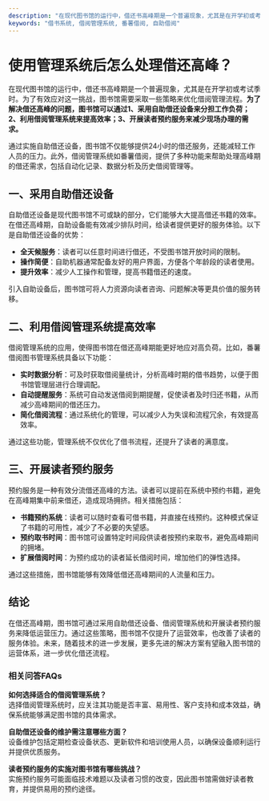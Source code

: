 ```yaml
---
description: "在现代图书馆的运行中，借还书高峰期是一个普遍现象，尤其是在开学初或考试季时。为了有效应对这一挑战，图书馆需要采取一些策略来优化借阅管理流程。**为了解决借还高峰的问题，图书馆可以通过1、采用自助借还设备来分担工作负荷；2、利用借阅管理系统来提高效率；3、开展读者预约服务来减少现场办理的需求。**"
keywords: "借书系统, 借阅管理系统, 番薯借阅, 自助借阅"
---
```

# 使用管理系统后怎么处理借还高峰？

在现代图书馆的运行中，借还书高峰期是一个普遍现象，尤其是在开学初或考试季时。为了有效应对这一挑战，图书馆需要采取一些策略来优化借阅管理流程。**为了解决借还高峰的问题，图书馆可以通过1、采用自助借还设备来分担工作负荷；2、利用借阅管理系统来提高效率；3、开展读者预约服务来减少现场办理的需求。**

通过实施自助借还设备，图书馆不仅能够提供24小时的借还服务，还能减轻工作人员的压力。此外，借阅管理系统如番薯借阅，提供了多种功能来帮助处理高峰期的借还需求，包括自动化记录、数据分析及历史借阅管理等。

## **一、采用自助借还设备**

自助借还设备是现代图书馆不可或缺的部分，它们能够大大提高借还书籍的效率。在借还高峰期，自助设备能有效减少排队时间，给读者提供更好的服务体验。以下是自助借还设备的优势：

- **全天候服务**：读者可以任意时间进行借还，不受图书馆开放时间的限制。
- **操作简便**：自助机器通常配备友好的用户界面，方便各个年龄段的读者使用。
- **提升效率**：减少人工操作和管理，提高书籍借还的速度。

引入自助设备后，图书馆可将人力资源向读者咨询、问题解决等更具价值的服务转移。

## **二、利用借阅管理系统提高效率**

借阅管理系统的应用，使得图书馆在借还高峰期能更好地应对高负荷。比如，番薯借阅图书管理系统具备以下功能：

- **实时数据分析**：可及时获取借阅量统计，分析高峰时期的借书趋势，以便于图书馆管理层进行合理调配。
- **自动提醒服务**：系统可自动发送借阅到期提醒，促使读者及时归还书籍，从而减少高峰期间的借还压力。
- **简化借阅流程**：通过系统化的管理，可以减少人为失误和流程冗余，有效提高效率。

通过这些功能，管理系统不仅优化了借书流程，还提升了读者的满意度。

## **三、开展读者预约服务**

预约服务是一种有效分流借还高峰的方法。读者可以提前在系统中预约书籍，避免在高峰期集中前来借还，造成现场拥挤。相关措施包括：

- **书籍预约系统**：读者可以随时查看可借书籍，并直接在线预约。这种模式保证了书籍的可用性，减少了不必要的失望感。
- **预约取书时间**：图书馆可设置特定时间段供读者按预约来取书，避免高峰期间的拥堵。
- **扩展借阅时间**：为预约成功的读者延长借阅时间，增加他们的弹性选择。

通过这些措施，图书馆能够有效降低借还高峰期间的人流量和压力。

## **结论**

在借还高峰期，图书馆可通过采用自助借还设备、借阅管理系统和开展读者预约服务来降低运营压力。通过这些策略，图书馆不仅提升了运营效率，也改善了读者的服务体验。未来，随着技术的进一步发展，更多先进的解决方案有望融入图书馆的运营体系，进一步优化借还流程。

### 相关问答FAQs

**如何选择适合的借阅管理系统？**  
选择借阅管理系统时，应关注其功能是否丰富、易用性、客户支持和成本效益，确保系统能够满足图书馆的具体需求。

**自助借还设备的维护需注意哪些方面？**  
设备维护包括定期检查设备状态、更新软件和培训使用人员，以确保设备顺利运行并提供优质服务。

**读者预约服务的实施对图书馆有哪些挑战？**  
实施预约服务可能面临技术难题以及读者习惯的改变，因此图书馆需做好读者教育，并提供易用的预约途径。
